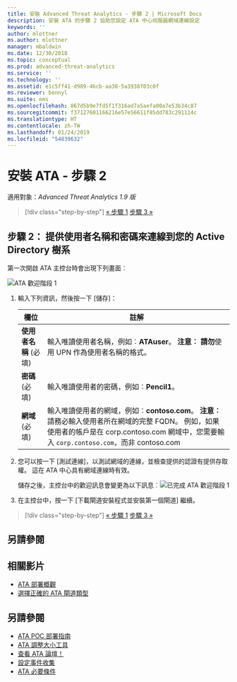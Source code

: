 ```yaml
---
title: 安裝 Advanced Threat Analytics - 步驟 2 | Microsoft Docs
description: 安裝 ATA 的步驟 2 協助您設定 ATA 中心伺服器網域連線設定
keywords: ''
author: mlottner
ms.author: mlottner
manager: mbaldwin
ms.date: 12/30/2018
ms.topic: conceptual
ms.prod: advanced-threat-analytics
ms.service: ''
ms.technology: ''
ms.assetid: e1c5ff41-d989-46cb-aa38-5a3938f03c0f
ms.reviewer: bennyl
ms.suite: ems
ms.openlocfilehash: 867d5b9e7fd5f1f316ad7a5aefa00a7e53b34c87
ms.sourcegitcommit: f37127601166216e57e56611f85dd783c291114c
ms.translationtype: HT
ms.contentlocale: zh-TW
ms.lasthandoff: 01/24/2019
ms.locfileid: "54839632"
---
```

# <a name="install-ata---step-2"></a>安裝 ATA - 步驟 2

適用對象：*Advanced Threat Analytics 1.9 版*

> [!div class="step-by-step"]
> [« 步驟 1](install-ata-step1.md)
> [步驟 3 »](install-ata-step3.md)

## <a name="step-2-provide-a-username-and-password-to-connect-to-your-active-directory-forest"></a>步驟 2： 提供使用者名稱和密碼來連線到您的 Active Directory 樹系

第一次開啟 ATA 主控台時會出現下列畫面︰

![ATA 歡迎階段 1](media/ATA_1.7-welcome-provide-username.png)

1.  輸入下列資訊，然後按一下 [儲存]：

    |欄位|註解|
    |---------|------------|
    |**使用者名稱** (必填)|輸入唯讀使用者名稱，例如︰**ATAuser**。 **注意︰** **請勿**使用 UPN 作為使用者名稱的格式。|
    |**密碼** (必填)|輸入唯讀使用者的密碼，例如︰**Pencil1**。|
    |**網域** (必填)|輸入唯讀使用者的網域，例如︰**contoso.com**。 **注意︰** 請務必輸入使用者所在網域的完整 FQDN。 例如，如果使用者的帳戶是在 corp.contoso.com 網域中，您需要輸入 `corp.contoso.com`，而非 contoso.com|

2. 您可以按一下 [測試連線]，以測試網域的連線，並檢查提供的認證有提供存取權。 這在 ATA 中心具有網域連線時有效。    

    儲存之後，主控台中的歡迎訊息會變更為以下訊息︰![已完成 ATA 歡迎階段 1](media/ATA_1.7-welcome-provide-username-finished.png)

3. 在主控台中，按一下 [下載閘道安裝程式並安裝第一個閘道] 繼續。


> [!div class="step-by-step"]
> [« 步驟 1](install-ata-step1.md)
> [步驟 3 »](install-ata-step3.md)


## <a name="see-also"></a>另請參閱
## <a name="related-videos"></a>相關影片
- [ATA 部署概觀](https://channel9.msdn.com/Shows/Microsoft-Security/Overview-of-ATA-Deployment-in-10-Minutes)
- [選擇正確的 ATA 閘道類型](https://channel9.msdn.com/Shows/Microsoft-Security/ATA-Deployment-Choose-the-Right-Gateway-Type)


## <a name="see-also"></a>另請參閱
- [ATA POC 部署指南](http://aka.ms/atapoc)
- [ATA 調整大小工具](http://aka.ms/atasizingtool)
- [查看 ATA 論壇！](https://social.technet.microsoft.com/Forums/security/home?forum=mata)
- [設定事件收集](configure-event-collection.md)
- [ATA 必要條件](ata-prerequisites.md)
